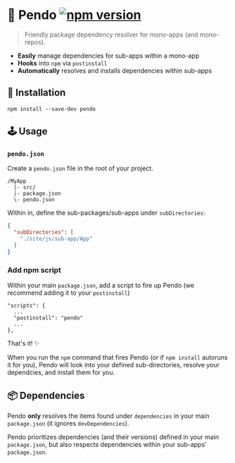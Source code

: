 # 🐼 Pendo [![npm version](https://badge.fury.io/js/pendo.svg)](https://badge.fury.io/js/pendo)

> Friendly package dependency resolver for mono-apps (and mono-repos).

- **Easily** manage dependencies for sub-apps within a mono-app
- **Hooks** into `npm` via `postinstall`
- **Automatically** resolves and installs dependencies within sub-apps


## 🔧 Installation

```
npm install --save-dev pendo
```


## 🕹 Usage

### `pendo.json`

Create a `pendo.json` file in the root of your project.

```
/MyApp
  |- src/
  |- package.json
  \- pendo.json
```

Within in, define the sub-packages/sub-apps under `subDirectories`:

```json
{
  "subDirectories": [
    "./site/js/sub-app/App"
  ]
}
```

### Add npm script

Within your main `package.json`, add a script to fire up Pendo (we recommend adding it to your `postinstall`)

```
"scripts": {
  ...
  "postinstall": "pendo"
  ...
},
```

That's it! ✨

When you run the `npm` command that fires Pendo (or if `npm install` autoruns it for you), Pendo will look into your defined sub-directories, resolve your dependcies, and install them for you.


## 📦 Dependencies

Pendo **only** resolves the items found under `dependencies` in your main `package.json` (it ignores `devDependencies`).

Pendo prioritizes dependencies (and their versions) defined in your main `package.json`, but also respects dependencies within your sub-apps' `package.json`.
